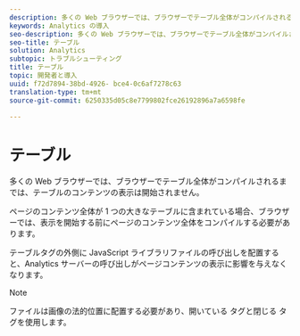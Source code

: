 ```yaml
---
description: 多くの Web ブラウザーでは、ブラウザーでテーブル全体がコンパイルされるまでは、テーブルのコンテンツの表示は開始されません。
keywords: Analytics の導入
seo-description: 多くの Web ブラウザーでは、ブラウザーでテーブル全体がコンパイルされるまでは、テーブルのコンテンツの表示は開始されません。
seo-title: テーブル
solution: Analytics
subtopic: トラブルシューティング
title: テーブル
topic: 開発者と導入
uuid: f72d7894-38bd-4926- bce4-0c6af7278c63
translation-type: tm+mt
source-git-commit: 6250335d05c8e7799802fce26192896a7a6598fe

---
```



# テーブル

多くの Web ブラウザーでは、ブラウザーでテーブル全体がコンパイルされるまでは、テーブルのコンテンツの表示は開始されません。

ページのコンテンツ全体が 1 つの大きなテーブルに含まれている場合、ブラウザーでは、表示を開始する前にページのコンテンツ全体をコンパイルする必要があります。

テーブルタグの外側に JavaScript ライブラリファイルの呼び出しを配置すると、Analytics サーバーの呼び出しがページコンテンツの表示に影響を与えなくなります。

>[!NOTE]
>
>ファイルは画像の法的位置に配置する必要があり、開いている <body> タグと閉じる </body> タグを使用します。

